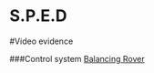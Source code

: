 # S.P.E.D
 
#Video evidence

###Control system
[Balancing Rover](https://github.com/hk221/S.P.E.D/assets/108066429/c2c3077b-6e9a-467b-8616-38a4b5b32b74)
